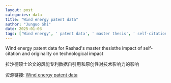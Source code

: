 ```yaml
---
layout: post
categories: data
title: "Wind energy patent data"
author: "Junguo Shi"
date: 2025-01-03
tags: ['Wind energy', ' patent data', ' master thesis', ' self-citation', ' originality', ' technological impact']
---
```


Wind energy patent data for Rashad's master thesisthe impact of self-citation and originality on technological impact

拉沙德硕士论文的风能专利数据自引用和原创性对技术影响力的影响

资源链接: [Wind energy patent data](https://doi.org/10.57760/sciencedb.19422)
